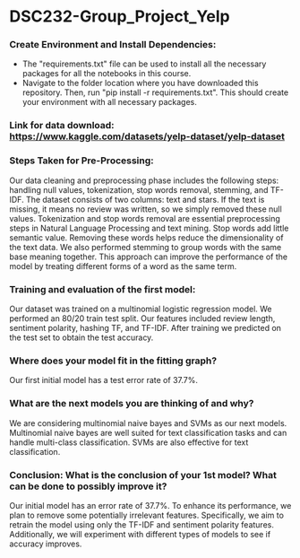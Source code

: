 # DSC232-Group_Project_Yelp

### Create Environment and Install Dependencies:
- The "requirements.txt" file can be used to install all the necessary packages for all the notebooks in this course.
- Navigate to the folder location where you have downloaded this repository. Then, run "pip install -r requirements.txt". This should create your environment with all necessary packages.

### Link for data download: https://www.kaggle.com/datasets/yelp-dataset/yelp-dataset

### Steps Taken for Pre-Processing:
Our data cleaning and preprocessing phase includes the following steps: handling null values, tokenization, stop words removal, stemming, and TF-IDF. The dataset consists of two columns: text and stars. If the text is missing, it means no review was written, so we simply removed these null values. Tokenization and stop words removal are essential preprocessing steps in Natural Language Processing and text mining. Stop words add little semantic value. Removing these words helps reduce the dimensionality of the text data. We also performed stemming to group words with the same base meaning together. This approach can improve the performance of the model by treating different forms of a word as the same term. 

### Training and evaluation of the first model:
Our dataset was trained on a multinomial logistic regression model. We performed an 80/20 train test split. Our features included review length, sentiment polarity, hashing TF, and TF-IDF. After training we predicted on the test set to obtain the test accuracy.

### Where does your model fit in the fitting graph? 
Our first initial model has a test error rate of 37.7%. 

### What are the next models you are thinking of and why?
We are considering multinomial naive bayes and SVMs as our next models. Multinomial naive bayes are well suited for text classification tasks and can handle multi-class classification. SVMs are also effective for text classification.

### Conclusion: What is the conclusion of your 1st model? What can be done to possibly improve it?
Our initial model has an error rate of 37.7%. To enhance its performance, we plan to remove some potentially irrelevant features. Specifically, we aim to retrain the model using only the TF-IDF and sentiment polarity features. Additionally, we will experiment with different types of models to see if accuracy improves.


